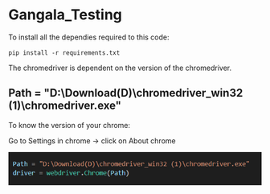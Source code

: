 # Gangala_Testing

To install all the dependies required to this code:

```
pip install -r requirements.txt 
```


The chromedriver is dependent on the version of the chromedriver.

## Path = "D:\Download(D)\chromedriver_win32 (1)\chromedriver.exe"


To know the version of your chrome:

Go to Settings in chrome -> click on About chrome

![alt text](https://github.com/AlluDaddy/Gangala_Testing/blob/main/image.png?raw=true)


